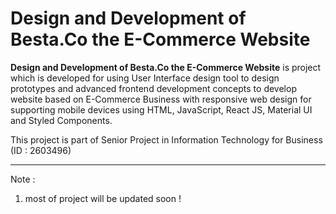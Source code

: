 # Design and Development of Besta.Co the E-Commerce Website

**Design and Development of Besta.Co the E-Commerce Website** is project which is developed for using User Interface design tool to design prototypes and advanced frontend development concepts to develop website based on E-Commerce Business with responsive web design for supporting mobile devices using HTML, JavaScript, React JS, Material UI and Styled Components. 

This project is part of Senior Project in Information Technology for Business (ID : 2603496)

---

Note : 
1. most of project will be updated soon !
